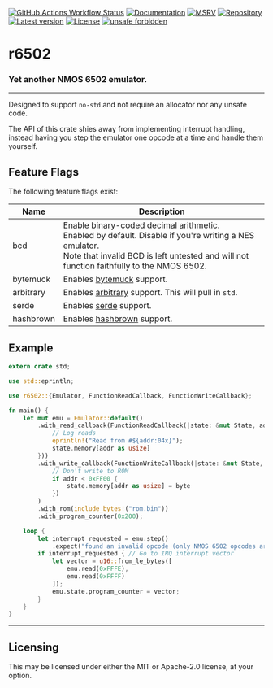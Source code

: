 [![GitHub Actions Workflow Status](https://img.shields.io/github/actions/workflow/status/balt-dev/r6502/.github%2Fworkflows%2Frust.yml?branch=master&style=flat&label=tests)](https://github.com/balt-dev/descape/actions/)
[![Documentation](https://docs.rs/r6502/badge.svg)](https://docs.rs/r6502)
[![MSRV](https://img.shields.io/badge/MSRV-1.66.1-gold)](https://gist.github.com/alexheretic/d1e98d8433b602e57f5d0a9637927e0c)
[![Repository](https://img.shields.io/badge/-GitHub-%23181717?style=flat&logo=github&labelColor=%23555555&color=%23181717)](https://github.com/balt-dev/r6502)
[![Latest version](https://img.shields.io/crates/v/r6502.svg)](https://crates.io/crates/r6502)
[![License](https://img.shields.io/crates/l/r6502.svg)](https://github.com/balt-dev/r6502/blob/master/LICENSE-MIT)
[![unsafe forbidden](https://img.shields.io/badge/unsafe-forbidden-success.svg)](https://github.com/rust-secure-code/safety-dance/)
# r6502

### Yet another NMOS 6502 emulator.
  
---  

Designed to support `no-std` and not require an allocator nor any unsafe code.

The API of this crate shies away from implementing interrupt handling,   
instead having you step the emulator one opcode at a time and handle them yourself.

## Feature Flags
The following feature flags exist:  

| Name      | Description                                                                                                                                                                                             |  
|-----------|---------------------------------------------------------------------------------------------------------------------------------------------------------------------------------------------------------|  
| bcd       | Enable binary-coded decimal arithmetic.<br/>Enabled by default. Disable if you're writing a NES emulator.<br/>Note that invalid BCD is left untested and will not function faithfully to the NMOS 6502. |  
| bytemuck  | Enables [bytemuck](https://docs.rs/bytemuck/) support.                                                                                                                                                  |  
| arbitrary | Enables [arbitrary](https://docs.rs/arbitrary/) support. This will pull in `std`.                                                                                                                       |  
| serde     | Enables [serde](https://docs.rs/serde) support.                                                                                                                                                         |  
| hashbrown | Enables [hashbrown](https://docs.rs/hashbrown) support.                                                                                                                                                 |

## Example
```rust ignore  
extern crate std;

use std::eprintln;

use r6502::{Emulator, FunctionReadCallback, FunctionWriteCallback};

fn main() {
    let mut emu = Emulator::default()
        .with_read_callback(FunctionReadCallback(|state: &mut State, addr| {
            // Log reads  
            eprintln!("Read from #${addr:04x}");
            state.memory[addr as usize]
        }))
        .with_write_callback(FunctionWriteCallback(|state: &mut State, addr, byte|
            // Don't write to ROM 
            if addr < 0xFF00 {
                state.memory[addr as usize] = byte
            })
        )
        .with_rom(include_bytes!("rom.bin"))
        .with_program_counter(0x200);

    loop {
        let interrupt_requested = emu.step()
            .expect("found an invalid opcode (only NMOS 6502 opcodes are supported)");
        if interrupt_requested { // Go to IRQ interrupt vector 
            let vector = u16::from_le_bytes([
                emu.read(0xFFFE),
                emu.read(0xFFFF)
            ]);
            emu.state.program_counter = vector;
        }
    }
}
```

---
## Licensing

This may be licensed under either the MIT or Apache-2.0 license, at your option.

